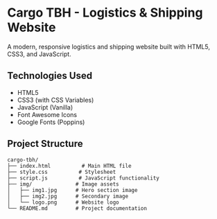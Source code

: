# Cargo TBH - Logistics & Shipping Website

A modern, responsive logistics and shipping website built with HTML5, CSS3, and JavaScript.



## Technologies Used

- HTML5
- CSS3 (with CSS Variables)
- JavaScript (Vanilla)
- Font Awesome Icons
- Google Fonts (Poppins)

## Project Structure

```
cargo-tbh/
├── index.html          # Main HTML file
├── style.css          # Stylesheet
├── script.js          # JavaScript functionality
├── img/              # Image assets
│   ├── img1.jpg      # Hero section image
│   ├── img2.jpg      # Secondary image
│   └── logo.png      # Website logo
└── README.md         # Project documentation
```
